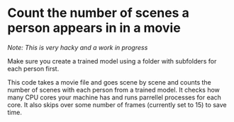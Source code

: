 # Count the number of scenes a person appears in in a movie

_Note: This is very hacky and a work in progress_

Make sure you create a trained model using a folder with subfolders for each person first.

This code takes a movie file and goes scene by scene and counts the number of scenes with each person from a trained model. It checks how many CPU cores your machine has and runs parrellel processes for each core. It also skips over some number of frames (currently set to 15) to save time. 
